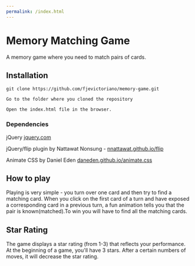 ```yaml
---
permalink: /index.html
---
```


# Memory Matching Game
A memory game where you need to match pairs of cards.

## Installation

```
git clone https://github.com/fjevictoriano/memory-game.git

Go to the folder where you cloned the repository

Open the index.html file in the browser.
```

### Dependencies


jQuery [jquery.com](https://jquery.com)

jQuery/flip plugin by Nattawat Nonsung - [nnattawat.github.io/flip](http://nnattawat.github.io/flip/)

Animate CSS by Daniel Eden [daneden.github.io/animate.css](https://daneden.github.io/animate.css/)

## How to play

Playing is very simple - you turn over one card and then try to find a matching card.
When you click on the first card of a turn and have exposed a corresponding card in a previous turn, a fun animation tells you that the pair is known(matched).To win you will have to find all the matching cards.

## Star Rating

The game displays a star rating (from 1-3) that reflects your performance. At the beginning of a game, you'll have 3 stars. After a certain numbers of  moves, it will decrease the star rating.
